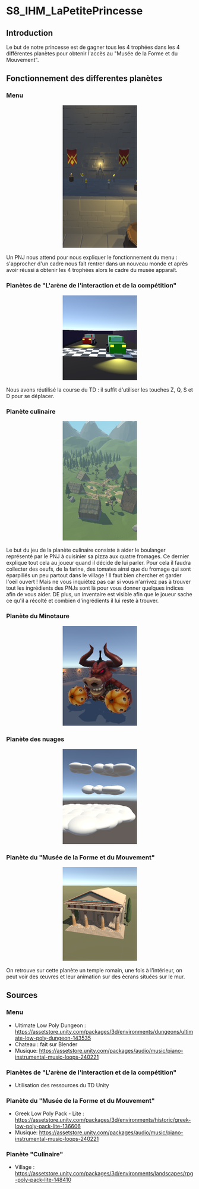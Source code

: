# S8_IHM_LaPetitePrincesse

## Introduction
Le but de notre princesse est de gagner tous les 4 trophées dans les 4 différentes planètes pour obtenir l'accès au "Musée de la Forme et du Mouvement".

## Fonctionnement des differentes planètes
### Menu
<p align="center">
<img src="https://github.com/jordanbenavent/S8_IHM_LaPetitePrincesse/blob/main/La%20petite%20princesse/Assets/Prefab/Emile/cadreMenu.png" width="200">
</p>

Un PNJ nous attend pour nous expliquer le fonctionnement du menu : s'approcher d'un cadre nous fait rentrer dans un nouveau monde et après avoir réussi à obtenir les 4 trophées alors le cadre du musée apparaît.

### Planètes de "L'arène de l'interaction et de la compétition"
<p align="center">
<img src="https://github.com/jordanbenavent/S8_IHM_LaPetitePrincesse/blob/main/La%20petite%20princesse/Assets/Prefab/Emile/cadreRace.png" width="200">
</p>
Nous avons réutilisé la course du TD : il suffit d'utiliser les touches Z, Q, S et D pour se déplacer.

### Planète culinaire
<p align="center">
<img src="https://github.com/jordanbenavent/S8_IHM_LaPetitePrincesse/blob/main/La%20petite%20princesse/Assets/Prefab/Emile/cadreCulinaire.png" width="200">
</p>

Le but du jeu de la planète culinaire consiste à aider le boulanger représenté par le PNJ à cuisinier sa pizza aux quatre fromages. Ce dernier explique tout cela
au joueur quand il décide de lui parler.
Pour cela il faudra collecter des oeufs, de la farine, des tomates ainsi que du fromage qui sont éparpillés un peu partout dans le village ! 
Il faut bien chercher et garder l'oeil ouvert ! Mais ne vous inquiétez pas car si vous n'arrivez pas à trouver tout les ingrédients des PNJs sont là pour vous donner quelques indices afin de vous aider.
DE plus, un inventaire est visible afin que le joueur sache ce qu'il a récolté et combien d'ingrédients il lui reste à trouver.


### Planète du Minotaure
<p align="center">
<img src="https://github.com/jordanbenavent/S8_IHM_LaPetitePrincesse/blob/main/La%20petite%20princesse/Assets/Prefab/Emile/cadreMinautor.png" width="200">
</p>

### Planète des nuages
<p align="center">
<img src="https://github.com/jordanbenavent/S8_IHM_LaPetitePrincesse/blob/main/La%20petite%20princesse/Assets/Prefab/Emile/cadreNuage.png" width="200">
</p>


### Planète du "Musée de la Forme et du Mouvement"
<p align="center">
<img src="https://github.com/jordanbenavent/S8_IHM_LaPetitePrincesse/blob/main/La%20petite%20princesse/Assets/Prefab/Emile/cadreMusee.png" width="200">
</p>
On retrouve sur cette planète un temple romain, une fois à l'intérieur, on peut voir des œuvres et leur animation sur des écrans situées sur le mur.

## Sources

### Menu
- Ultimate Low Poly Dungeon : https://assetstore.unity.com/packages/3d/environments/dungeons/ultimate-low-poly-dungeon-143535
- Chateau : fait sur Blender
- Musique: https://assetstore.unity.com/packages/audio/music/piano-instrumental-music-loops-240221

### Planètes de "L'arène de l'interaction et de la compétition"
- Utilisation des ressources du TD Unity

### Planète du "Musée de la Forme et du Mouvement"
- Greek Low Poly Pack - Lite : https://assetstore.unity.com/packages/3d/environments/historic/greek-low-poly-pack-lite-136606
- Musique: https://assetstore.unity.com/packages/audio/music/piano-instrumental-music-loops-240221

### Planète "Culinaire"
- Village : https://assetstore.unity.com/packages/3d/environments/landscapes/rpg-poly-pack-lite-148410
